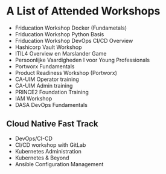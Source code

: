 # A List of Attended Workshops
- Friducation Workshop Docker (Fundametals)
- Friducation Workshop Python Basis
- Friducation Workshop DevOps CI/CD Overview
- Hashicorp Vault Workshop
- ITIL4 Overview en Marslander Game
- Persoonlijke Vaardigheden I voor Young Professionals
- Portworx Fundamentals
- Product Readiness Workshop (Portworx)
- CA-UIM Operator training
- CA-UIM Admin training
- PRINCE2 Foundation Training
- IAM Workshop
- DASA DevOps Fundamentals

## Cloud Native Fast Track
- DevOps/CI-CD
- CI/CD workshop with GitLab
- Kubernetes Administration
- Kubernetes & Beyond
- Ansible Configuration Management
